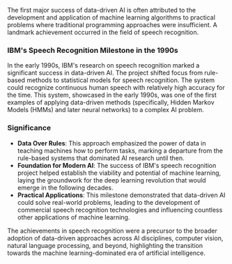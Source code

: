 The first major success of data-driven AI is often attributed to the development and application of machine learning algorithms to practical problems where traditional programming approaches were insufficient. A landmark achievement occurred in the field of speech recognition.

### IBM's Speech Recognition Milestone in the 1990s

In the early 1990s, IBM's research on speech recognition marked a significant success in data-driven AI. The project shifted focus from rule-based methods to statistical models for speech recognition. The system could recognize continuous human speech with relatively high accuracy for the time. This system, showcased in the early 1990s, was one of the first examples of applying data-driven methods (specifically, Hidden Markov Models (HMMs) and later neural networks) to a complex AI problem.

### Significance

- **Data Over Rules**: This approach emphasized the power of data in teaching machines how to perform tasks, marking a departure from the rule-based systems that dominated AI research until then.
- **Foundation for Modern AI**: The success of IBM's speech recognition project helped establish the viability and potential of machine learning, laying the groundwork for the deep learning revolution that would emerge in the following decades.
- **Practical Applications**: This milestone demonstrated that data-driven AI could solve real-world problems, leading to the development of commercial speech recognition technologies and influencing countless other applications of machine learning.

The achievements in speech recognition were a precursor to the broader adoption of data-driven approaches across AI disciplines, computer vision, natural language processing, and beyond, highlighting the transition towards the machine learning-dominated era of artificial intelligence.
